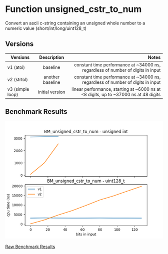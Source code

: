 
# Function unsigned_cstr_to_num

Convert an ascii c-string containing an unsigned whole number to a numeric value (short/int/long/uint128_t)

## Versions

| Versions         | Description           | Notes           |
| ---------------- |:---------------------:| -----------------------------------------------------------------------------------:|
| v1 (atoi)        | baseline              | constant time performance at ~34000 ns, regardless of number of digits in input     |
| v2 (strtol)      | another baseline      | constant time performance at ~34000 ns, regardless of number of digits in input     |
| v3 (simple loop) | initial version       | linear performance, starting at ~6000 ns at <8 digits, up to ~37000 ns at 48 digits |

## Benchmark Results

![Benchmark Results](https://github.com/pshoben/llutils/blob/master/data/BM_unsigned_cstr_to_num.png "Benchmark Results")

[Raw Benchmark Results](https://github.com/pshoben/llutils/blob/master/data/benchmark_llutils.txt "Raw Benchmark Results : unsigned_cstr_to_num")



